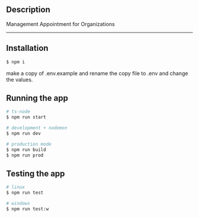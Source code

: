 ## Description

Management Appointment for Organizations

---

## Installation

```bash
$ npm i
```

make a copy of .env.example and rename the copy file to .env and change the values.

## Running the app

```bash
# ts-node
$ npm run start

# development + nodemon
$ npm run dev

# production mode
$ npm run build
$ npm run prod
```

## Testing the app

```bash
# linux
$ npm run test

# windows
$ npm run test:w
```
